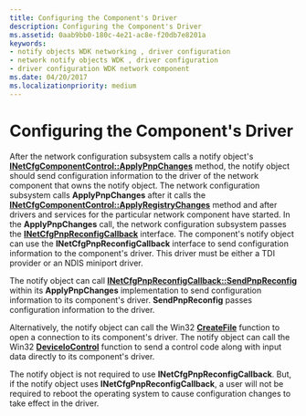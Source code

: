```yaml
---
title: Configuring the Component's Driver
description: Configuring the Component's Driver
ms.assetid: 0aab9bb0-180c-4e21-ac8e-f20db7e8201a
keywords:
- notify objects WDK networking , driver configuration
- network notify objects WDK , driver configuration
- driver configuration WDK network component
ms.date: 04/20/2017
ms.localizationpriority: medium
---
```


# Configuring the Component's Driver





After the network configuration subsystem calls a notify object's [**INetCfgComponentControl::ApplyPnpChanges**](https://docs.microsoft.com/previous-versions/windows/hardware/network/ff547726(v=vs.85)) method, the notify object should send configuration information to the driver of the network component that owns the notify object. The network configuration subsystem calls **ApplyPnpChanges** after it calls the [**INetCfgComponentControl::ApplyRegistryChanges**](https://docs.microsoft.com/previous-versions/windows/hardware/network/ff547727(v=vs.85)) method and after drivers and services for the particular network component have started. In the **ApplyPnpChanges** call, the network configuration subsystem passes the [**INetCfgPnpReconfigCallback**](https://docs.microsoft.com/previous-versions/windows/hardware/network/ff547935(v=vs.85)) interface. The component's notify object can use the **INetCfgPnpReconfigCallback** interface to send configuration information to the component's driver. This driver must be either a TDI provider or an NDIS miniport driver.

The notify object can call [**INetCfgPnpReconfigCallback::SendPnpReconfig**](https://docs.microsoft.com/previous-versions/windows/hardware/network/ff547943(v=vs.85)) within its **ApplyPnpChanges** implementation to send configuration information to its component's driver. **SendPnpReconfig** passes configuration information to the driver.

Alternatively, the notify object can call the Win32 [**CreateFile**](https://docs.microsoft.com/windows/desktop/api/fileapi/nf-fileapi-createfilea) function to open a connection to its component's driver. The notify object can call the Win32 [**DeviceIoControl**](https://docs.microsoft.com/windows/desktop/api/ioapiset/nf-ioapiset-deviceiocontrol) function to send a control code along with input data directly to its component's driver.

The notify object is not required to use **INetCfgPnpReconfigCallback**. But, if the notify object uses **INetCfgPnpReconfigCallback**, a user will not be required to reboot the operating system to cause configuration changes to take effect in the driver.

 

 






